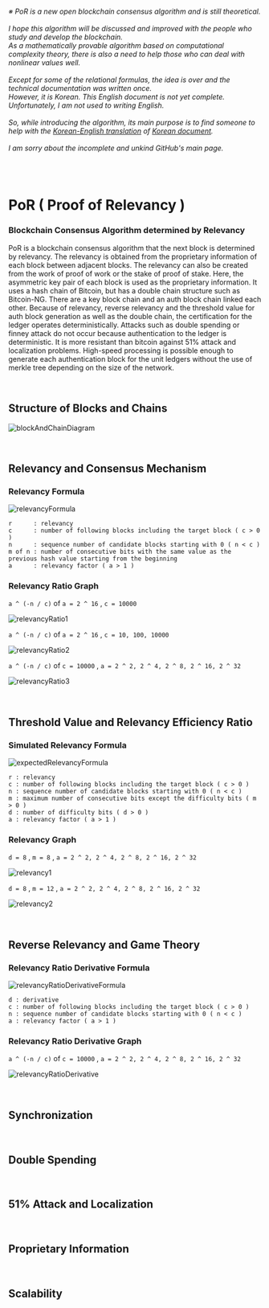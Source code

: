 ###### ※ PoR is a new open blockchain consensus algorithm and is still theoretical.<br/><br/>I hope this algorithm will be discussed and improved with the people who study and develop the blockchain.<br/>As a mathematically provable algorithm based on computational complexity theory, there is also a need to help those who can deal with nonlinear values well.<br/><br/>Except for some of the relational formulas, the idea is over and the technical documentation was written once.<br/>However, it is Korean. This English document is not yet complete.<br/>Unfortunately, I am not used to writing English.<br/><br/>So, while introducing the algorithm, its main purpose is to find someone to help with the [Korean-English translation](https://github.com/ninanoo/PoR---Korean-Version/issues/1) of [Korean document](https://github.com/ninanoo/PoR---Korean-Version).<br/><br/>I am sorry about the incomplete and unkind GitHub's main page.

<br/>

# PoR ( Proof of Relevancy )

### Blockchain Consensus Algorithm determined by Relevancy

PoR is a blockchain consensus algorithm that the next block is determined by relevancy.
The relevancy is obtained from the proprietary information of each block between adjacent blocks.
The relevancy can also be created from the work of proof of work or the stake of proof of stake.
Here, the asymmetric key pair of each block is used as the proprietary information.
It uses a hash chain of Bitcoin, but has a double chain structure such as Bitcoin-NG.
There are a key block chain and an auth block chain linked each other.
Because of relevancy, reverse relevancy and the threshold value for auth block generation as well as the double chain, the certification for the ledger operates deterministically.
Attacks such as double spending or finney attack do not occur because authentication to the ledger is deterministic.
It is more resistant than bitcoin against 51% attack and localization problems.
High-speed processing is possible enough to generate each authentication block for the unit ledgers without the use of merkle tree depending on the size of the network.

<br/>

## Structure of Blocks and Chains

![blockAndChainDiagram](blockAndChainDiagram.png?raw=true "blockAndChainDiagram")

<br/>

## Relevancy and Consensus Mechanism

### Relevancy Formula

![relevancyFormula](relevancyFormula.png?raw=true "relevancyFormula")
```
r      : relevancy
c      : number of following blocks including the target block ( c > 0 )
n      : sequence number of candidate blocks starting with 0 ( n < c )
m of n : number of consecutive bits with the same value as the previous hash value starting from the beginning
a      : relevancy factor ( a > 1 )
```

### Relevancy Ratio Graph

`a ^ (-n / c)` of `a = 2 ^ 16` , `c = 10000`

![relevancyRatio1](relevancyRatio1.png?raw=true "relevancyRatio1")

`a ^ (-n / c)` of `a = 2 ^ 16` , `c = 10, 100, 10000`

![relevancyRatio2](relevancyRatio2.png?raw=true "relevancyRatio2")

`a ^ (-n / c)` of `c = 10000` , `a = 2 ^ 2, 2 ^ 4, 2 ^ 8, 2 ^ 16, 2 ^ 32`

![relevancyRatio3](relevancyRatio3.png?raw=true "relevancyRatio3")

<br/>

## Threshold Value and Relevancy Efficiency Ratio

### Simulated Relevancy Formula

![expectedRelevancyFormula](expectedRelevancyFormula.png?raw=true "expectedRelevancyFormula")
```
r : relevancy
c : number of following blocks including the target block ( c > 0 )
n : sequence number of candidate blocks starting with 0 ( n < c )
m : maximum number of consecutive bits except the difficulty bits ( m > 0 )
d : number of difficulty bits ( d > 0 )
a : relevancy factor ( a > 1 )
```

### Relevancy Graph

`d = 8` , `m = 8` , `a = 2 ^ 2, 2 ^ 4, 2 ^ 8, 2 ^ 16, 2 ^ 32`

![relevancy1](relevancy1.png?raw=true "relevancy1")

`d = 8` , `m = 12` , `a = 2 ^ 2, 2 ^ 4, 2 ^ 8, 2 ^ 16, 2 ^ 32`

![relevancy2](relevancy2.png?raw=true "relevancy2")

<br/>

## Reverse Relevancy and Game Theory

### Relevancy Ratio Derivative Formula

![relevancyRatioDerivativeFormula](relevancyRatioDerivativeFormula.png?raw=true "relevancyRatioDerivativeFormula")
```
d : derivative
c : number of following blocks including the target block ( c > 0 )
n : sequence number of candidate blocks starting with 0 ( n < c )
a : relevancy factor ( a > 1 )
```

### Relevancy Ratio Derivative Graph

`a ^ (-n / c)` of  `c = 10000` , `a = 2 ^ 2, 2 ^ 4, 2 ^ 8, 2 ^ 16, 2 ^ 32`

![relevancyRatioDerivative](relevancyRatioDerivative.png?raw=true "relevancyRatioDerivative")

<br/>

## Synchronization

<br/>

## Double Spending

<br/>

## 51% Attack and Localization

<br/>

## Proprietary Information

<br/>

## Scalability

<br/>
